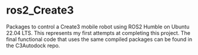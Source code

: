 # ros2_Create3
Packages to control a Create3 mobile robot using ROS2 Humble on Ubuntu 22.04 LTS. 
This represents my first attempts at completing this project. The final functional code that uses the same compiled packages can be found in the C3Autodock repo. 
